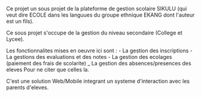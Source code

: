 Ce projet un sous projet de la plateforme de gestion scolaire SIKULU (qui veut dire ECOLE dans les languues du groupe ethnique EKANG dont l'auteur est un fils).

Ce sous projet s'occupe de la gestion du niveau secondaire (College et Lycee).

Les fonctionnalites mises en oeuvre ici sont :
    - La gestion des inscriptions
    - La gestions des evaluations et des notes
    - La gestion des ecolages (paiement des frais de scolarite)
    _ La gestion des absences/presences des eleves
Pour ne citer que celles la.

C'est une solution Web/Mobile integrant un systeme d'interaction avec les parents d'eleves.
